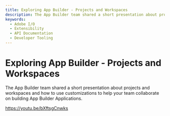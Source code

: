 ```yaml
---
title: Exploring App Builder - Projects and Workspaces
description: The App Builder team shared a short presentation about projects and workspaces and how to use customizations to help your team collaborate on building App Builder Applications.  
keywords:
  - Adobe I/O
  - Extensibility
  - API Documentation
  - Developer Tooling  
---
```


# Exploring App Builder - Projects and Workspaces

The App Builder team shared a short presentation about projects and workspaces and how to use customizations to help your team collaborate on building App Builder Applications.

<Embed slots="video"/>

https://youtu.be/bXftsgCnwks
